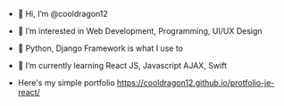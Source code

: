 - 👋 Hi, I’m @cooldragon12
- 👀 I’m interested in Web Development, Programming, UI/UX Design
- 🌱 Python, Django Framework is what I use to
- 🌱 I’m currently learning React JS, Javascript AJAX, Swift

- Here's my simple portfolio
https://cooldragon12.github.io/protfolio-je-react/
<!---
cooldragon12/cooldragon12 is a ✨ special ✨ repository because its `README.md` (this file) appears on your GitHub profile.
You can click the Preview link to take a look at your changes.
--->
